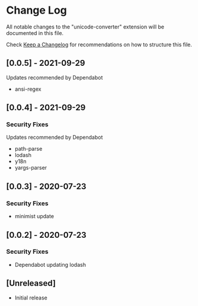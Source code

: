# Change Log

All notable changes to the "unicode-converter" extension will be documented in this file.

Check [Keep a Changelog](http://keepachangelog.com/) for recommendations on how to structure this file.

## [0.0.5] - 2021-09-29

Updates recommended by Dependabot

- ansi-regex

## [0.0.4] - 2021-09-29

### Security Fixes

Updates recommended by Dependabot

- path-parse
- lodash
- y18n
- yargs-parser

## [0.0.3] - 2020-07-23

### Security Fixes

- minimist update

## [0.0.2] - 2020-07-23

### Security Fixes

- Dependabot updating lodash

## [Unreleased]

- Initial release
